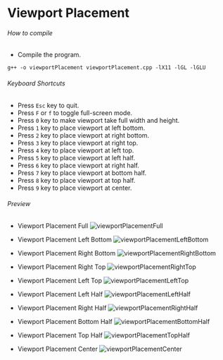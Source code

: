Viewport Placement
==================

###### How to compile

- Compile the program.

```
g++ -o viewportPlacement viewportPlacement.cpp -lX11 -lGL -lGLU

```

###### Keyboard Shortcuts
- Press ```Esc``` key to quit.
- Press ```F``` or ```f``` to toggle full-screen mode.
- Press ```0``` key to make viewport take full width and height.
- Press ```1``` key to place viewport at left bottom.
- Press ```2``` key to place viewport at right bottom.
- Press ```3``` key to place viewport at right top.
- Press ```4``` key to place viewport at left top.
- Press ```5``` key to place viewport at left half.
- Press ```6``` key to place viewport at right half.
- Press ```7``` key to place viewport at bottom half.
- Press ```8``` key to place viewport at top half.
- Press ```9``` key to place viewport at center.

###### Preview
* Viewport Placement Full
![viewportPlacementFull][viewportPlacementFull-image]

* Viewport Placement Left Bottom
![viewportPlacementLeftBottom][viewportPlacementLeftBottom-image]

* Viewport Placement Right Bottom
![viewportPlacementRightBottom][viewportPlacementRightBottom-image]

* Viewport Placement Right Top
![viewportPlacementRightTop][viewportPlacementRightTop-image]

* Viewport Placement Left Top
![viewportPlacementLeftTop][viewportPlacementLeftTop-image]

* Viewport Placement Left Half
![viewportPlacementLeftHalf][viewportPlacementLeftHalf-image]

* Viewport Placement Right Half
![viewportPlacementRightHalf][viewportPlacementRightHalf-image]

* Viewport Placement Bottom Half
![viewportPlacementBottomHalf][viewportPlacementBottomHalf-image]

* Viewport Placement Top Half
![viewportPlacementTopHalf][viewportPlacementTopHalf-image]

* Viewport Placement Center
![viewportPlacementCenter][viewportPlacementCenter-image]

<!-- Image declaration -->

[viewportPlacementFull-image]: ./preview/viewportPlacementFull.png "OpenGl Viewport Placement Full"
[viewportPlacementLeftBottom-image]: ./preview/viewportPlacementLeftBottom.png "OpenGl Viewport Placement Left Bottom"
[viewportPlacementRightBottom-image]: ./preview/viewportPlacementRightBottom.png "OpenGl Viewport Placement Right Bottom"
[viewportPlacementRightTop-image]: ./preview/viewportPlacementRightTop.png "OpenGl Viewport Placement Right Top"
[viewportPlacementLeftTop-image]: ./preview/viewportPlacementLeftTop.png "OpenGl Viewport Placement Left Top"
[viewportPlacementLeftHalf-image]: ./preview/viewportPlacementLeftHalf.png "OpenGl Viewport Placement Left Half"
[viewportPlacementRightHalf-image]: ./preview/viewportPlacementRightHalf.png "OpenGl Viewport Placement Right Half"
[viewportPlacementBottomHalf-image]: ./preview/viewportPlacementBottomHalf.png "OpenGl Viewport Placement Bottom Half"
[viewportPlacementTopHalf-image]: ./preview/viewportPlacementTopHalf.png "OpenGl Viewport Placement Top Half"
[viewportPlacementCenter-image]: ./preview/viewportPlacementCenter.png "OpenGl Viewport Placement Center"
